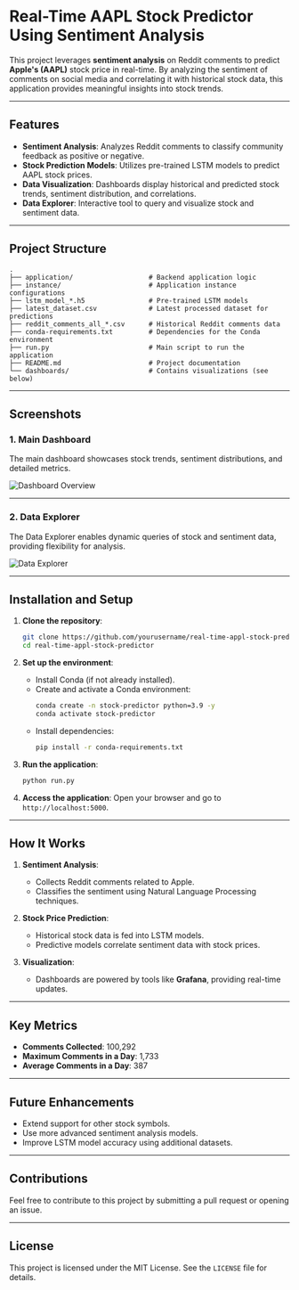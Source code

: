 
# Real-Time AAPL Stock Predictor Using Sentiment Analysis

This project leverages **sentiment analysis** on Reddit comments to predict **Apple's (AAPL)** stock price in real-time. By analyzing the sentiment of comments on social media and correlating it with historical stock data, this application provides meaningful insights into stock trends.

---

## Features

- **Sentiment Analysis**: Analyzes Reddit comments to classify community feedback as positive or negative.
- **Stock Prediction Models**: Utilizes pre-trained LSTM models to predict AAPL stock prices.
- **Data Visualization**: Dashboards display historical and predicted stock trends, sentiment distribution, and correlations.
- **Data Explorer**: Interactive tool to query and visualize stock and sentiment data.

---

## Project Structure

```
.
├── application/                   # Backend application logic
├── instance/                      # Application instance configurations
├── lstm_model_*.h5                # Pre-trained LSTM models
├── latest_dataset.csv             # Latest processed dataset for predictions
├── reddit_comments_all_*.csv      # Historical Reddit comments data
├── conda-requirements.txt         # Dependencies for the Conda environment
├── run.py                         # Main script to run the application
├── README.md                      # Project documentation
└── dashboards/                    # Contains visualizations (see below)
```

---

## Screenshots

### 1. **Main Dashboard**
The main dashboard showcases stock trends, sentiment distributions, and detailed metrics.

![Dashboard Overview](./path/to/dashboard-overview.png)

---

### 2. **Data Explorer**
The Data Explorer enables dynamic queries of stock and sentiment data, providing flexibility for analysis.

![Data Explorer](./path/to/data-explorer.png)

---

## Installation and Setup

1. **Clone the repository**:
   ```bash
   git clone https://github.com/yourusername/real-time-appl-stock-predictor.git
   cd real-time-appl-stock-predictor
   ```

2. **Set up the environment**:
   - Install Conda (if not already installed).
   - Create and activate a Conda environment:
     ```bash
     conda create -n stock-predictor python=3.9 -y
     conda activate stock-predictor
     ```
   - Install dependencies:
     ```bash
     pip install -r conda-requirements.txt
     ```

3. **Run the application**:
   ```bash
   python run.py
   ```

4. **Access the application**:
   Open your browser and go to `http://localhost:5000`.

---

## How It Works

1. **Sentiment Analysis**:
   - Collects Reddit comments related to Apple.
   - Classifies the sentiment using Natural Language Processing techniques.

2. **Stock Price Prediction**:
   - Historical stock data is fed into LSTM models.
   - Predictive models correlate sentiment data with stock prices.

3. **Visualization**:
   - Dashboards are powered by tools like **Grafana**, providing real-time updates.

---

## Key Metrics

- **Comments Collected**: 100,292
- **Maximum Comments in a Day**: 1,733
- **Average Comments in a Day**: 387

---

## Future Enhancements

- Extend support for other stock symbols.
- Use more advanced sentiment analysis models.
- Improve LSTM model accuracy using additional datasets.

---

## Contributions

Feel free to contribute to this project by submitting a pull request or opening an issue.

---

## License

This project is licensed under the MIT License. See the `LICENSE` file for details.
